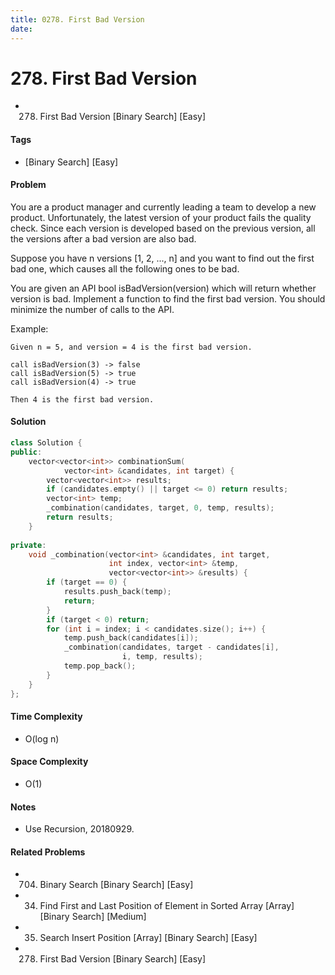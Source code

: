 ```yaml
---
title: 0278. First Bad Version
date: 
---
```


# 278. First Bad Version
- 278. First Bad Version [Binary Search] [Easy]

#### Tags
- [Binary Search] [Easy]

#### Problem
You are a product manager and currently leading a team to develop a new product. Unfortunately, the latest version of your product fails the quality check. Since each version is developed based on the previous version, all the versions after a bad version are also bad.

Suppose you have n versions [1, 2, ..., n] and you want to find out the first bad one, which causes all the following ones to be bad.

You are given an API bool isBadVersion(version) which will return whether version is bad. Implement a function to find the first bad version. You should minimize the number of calls to the API.

Example:

    Given n = 5, and version = 4 is the first bad version.
    
    call isBadVersion(3) -> false
    call isBadVersion(5) -> true
    call isBadVersion(4) -> true

    Then 4 is the first bad version. 

#### Solution
``` C++
class Solution {
public:
    vector<vector<int>> combinationSum(
            vector<int> &candidates, int target) {
        vector<vector<int>> results;
        if (candidates.empty() || target <= 0) return results;
        vector<int> temp;
        _combination(candidates, target, 0, temp, results);
        return results;
    }
    
private:
    void _combination(vector<int> &candidates, int target, 
                      int index, vector<int> &temp, 
                      vector<vector<int>> &results) {
        if (target == 0) {
            results.push_back(temp);
            return;
        }
        if (target < 0) return;
        for (int i = index; i < candidates.size(); i++) {
            temp.push_back(candidates[i]);
            _combination(candidates, target - candidates[i], 
                         i, temp, results);
            temp.pop_back();
        }
    }
};
```

#### Time Complexity
- O(log n)

#### Space Complexity
- O(1)

#### Notes
- Use Recursion, 20180929.

#### Related Problems
- 704. Binary Search [Binary Search] [Easy]
- 34. Find First and Last Position of Element in Sorted Array [Array] [Binary Search] [Medium]
- 35. Search Insert Position [Array] [Binary Search] [Easy]
- 278. First Bad Version [Binary Search] [Easy]

